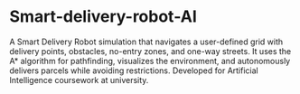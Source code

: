 # Smart-delivery-robot-AI
A Smart Delivery Robot simulation that navigates a user-defined grid with delivery points, obstacles, no-entry zones, and one-way streets. It uses the A* algorithm for pathfinding, visualizes the environment, and autonomously delivers parcels while avoiding restrictions. Developed for Artificial Intelligence coursework at university.
